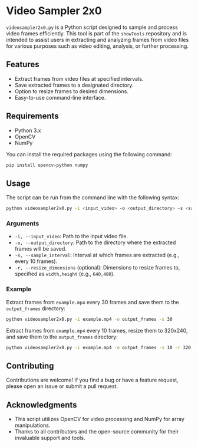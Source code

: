 # Video Sampler 2x0

`videosampler2x0.py` is a Python script designed to sample and process video frames efficiently. This tool is part of the `showTools` repository and is intended to assist users in extracting and analyzing frames from video files for various purposes such as video editing, analysis, or further processing.

## Features

- Extract frames from video files at specified intervals.
- Save extracted frames to a designated directory.
- Option to resize frames to desired dimensions.
- Easy-to-use command-line interface.

## Requirements

- Python 3.x
- OpenCV
- NumPy

You can install the required packages using the following command:

```sh
pip install opencv-python numpy
```

## Usage

The script can be run from the command line with the following syntax:

```sh
python videosampler2x0.py -i <input_video> -o <output_directory> -s <sample_interval> [-r <resize_dimensions>]
```

### Arguments

- `-i, --input_video`: Path to the input video file.
- `-o, --output_directory`: Path to the directory where the extracted frames will be saved.
- `-s, --sample_interval`: Interval at which frames are extracted (e.g., every 10 frames).
- `-r, --resize_dimensions` (optional): Dimensions to resize frames to, specified as `width,height` (e.g., `640,480`).

### Example

Extract frames from `example.mp4` every 30 frames and save them to the `output_frames` directory:

```sh
python videosampler2x0.py -i example.mp4 -o output_frames -s 30
```

Extract frames from `example.mp4` every 10 frames, resize them to 320x240, and save them to the `output_frames` directory:

```sh
python videosampler2x0.py -i example.mp4 -o output_frames -s 10 -r 320,240
```

## Contributing

Contributions are welcome! If you find a bug or have a feature request, please open an issue or submit a pull request.

## Acknowledgments

- This script utilizes OpenCV for video processing and NumPy for array manipulations.
- Thanks to all contributors and the open-source community for their invaluable support and tools.